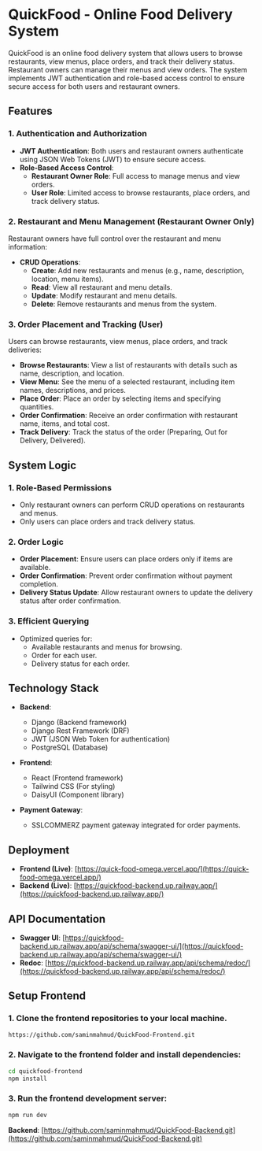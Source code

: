 # QuickFood - Online Food Delivery System

QuickFood is an online food delivery system that allows users to browse restaurants, view menus, place orders, and track their delivery status. Restaurant owners can manage their menus and view orders. The system implements JWT authentication and role-based access control to ensure secure access for both users and restaurant owners.

## Features

### 1. Authentication and Authorization
- **JWT Authentication**: Both users and restaurant owners authenticate using JSON Web Tokens (JWT) to ensure secure access.
- **Role-Based Access Control**:
  - **Restaurant Owner Role**: Full access to manage menus and view orders.
  - **User Role**: Limited access to browse restaurants, place orders, and track delivery status.

### 2. Restaurant and Menu Management (Restaurant Owner Only)
Restaurant owners have full control over the restaurant and menu information:
- **CRUD Operations**:
  - **Create**: Add new restaurants and menus (e.g., name, description, location, menu items).
  - **Read**: View all restaurant and menu details.
  - **Update**: Modify restaurant and menu details.
  - **Delete**: Remove restaurants and menus from the system.

### 3. Order Placement and Tracking (User)
Users can browse restaurants, view menus, place orders, and track deliveries:
- **Browse Restaurants**: View a list of restaurants with details such as name, description, and location.
- **View Menu**: See the menu of a selected restaurant, including item names, descriptions, and prices.
- **Place Order**: Place an order by selecting items and specifying quantities.
- **Order Confirmation**: Receive an order confirmation with restaurant name, items, and total cost.
- **Track Delivery**: Track the status of the order (Preparing, Out for Delivery, Delivered).

## System Logic

### 1. Role-Based Permissions
- Only restaurant owners can perform CRUD operations on restaurants and menus.
- Only users can place orders and track delivery status.

### 2. Order Logic
- **Order Placement**: Ensure users can place orders only if items are available.
- **Order Confirmation**: Prevent order confirmation without payment completion.
- **Delivery Status Update**: Allow restaurant owners to update the delivery status after order confirmation.

### 3. Efficient Querying
- Optimized queries for:
  - Available restaurants and menus for browsing.
  - Order for each user.
  - Delivery status for each order.

## Technology Stack

- **Backend**:
  - Django (Backend framework)
  - Django Rest Framework (DRF)
  - JWT (JSON Web Token for authentication)
  - PostgreSQL (Database)

- **Frontend**:
  - React (Frontend framework)
  - Tailwind CSS (For styling)
  - DaisyUI (Component library)

- **Payment Gateway**: 
  - SSLCOMMERZ payment gateway integrated for order payments.

## Deployment

- **Frontend (Live)**: [https://quick-food-omega.vercel.app/](https://quick-food-omega.vercel.app/)
- **Backend (Live)**: [https://quickfood-backend.up.railway.app/](https://quickfood-backend.up.railway.app/)

## API Documentation

- **Swagger UI**: [https://quickfood-backend.up.railway.app/api/schema/swagger-ui/](https://quickfood-backend.up.railway.app/api/schema/swagger-ui/)
- **Redoc**: [https://quickfood-backend.up.railway.app/api/schema/redoc/](https://quickfood-backend.up.railway.app/api/schema/redoc/)

## Setup Frontend

### 1. Clone the frontend repositories to your local machine.

```bash
https://github.com/saminmahmud/QuickFood-Frontend.git
```

### 2. Navigate to the frontend folder and install dependencies:
```bash
cd quickfood-frontend
npm install
```

### 3. Run the frontend development server:
```bash
npm run dev
```

**Backend**: [https://github.com/saminmahmud/QuickFood-Backend.git](https://github.com/saminmahmud/QuickFood-Backend.git)
